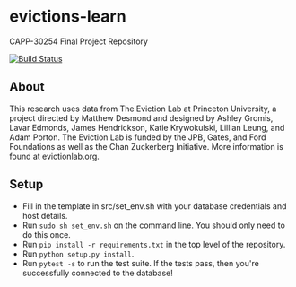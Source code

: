 # evictions-learn
CAPP-30254 Final Project Repository

[![Build Status](https://travis-ci.org/justincohler/evictions-learn.svg?branch=master)](https://travis-ci.org/justincohler/evictions-learn)

## About
This research uses data from The Eviction Lab at Princeton University, a project directed by Matthew Desmond and designed by Ashley Gromis, Lavar Edmonds, James Hendrickson, Katie Krywokulski, Lillian Leung, and Adam Porton. The Eviction Lab is funded by the JPB, Gates, and Ford Foundations as well as the Chan Zuckerberg Initiative. More information is found at evictionlab.org.

## Setup
* Fill in the template in src/set_env.sh with your database credentials and host details.
* Run `sudo sh set_env.sh` on the command line. You should only need to do this once.
* Run `pip install -r requirements.txt` in the top level of the repository.
* Run `python setup.py install`.
* Run `pytest -s` to run the test suite. If the tests pass, then you're successfully connected to the database!
